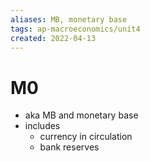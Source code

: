 ```yaml
---
aliases: MB, monetary base
tags: ap-macroeconomics/unit4 
created: 2022-04-13
---
```


# M0

- aka MB and monetary base
- includes
	- currency in circulation
	- bank reserves

<!---->